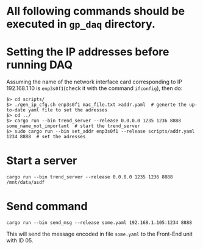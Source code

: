 # All following commands should be executed in ```gp_daq``` directory.

# Setting the IP addresses before running DAQ
Assuming the name of the network interface card corresponding to IP 192.168.1.10 is ```enp3s0f1```(check it with the command ```ifconfig```), then do:

```
$> cd scripts/
$> ./gen_ip_cfg.sh enp3s0f1 mac_file.txt >addr.yaml  # generte the up-to-date yaml file to set the adresses
$> cd ../
$> cargo run --bin trend_server --release 0.0.0.0 1235 1236 8888 some_name_not_important  # start the trend_server
$> sudo cargo run --bin set_addr enp3s0f1 --release scripts/addr.yaml 1234 8888  # set the adresses
```

# Start a server
```
cargo run --bin trend_server --release 0.0.0.0 1235 1236 8888 /mnt/data/asdf
```

# Send command
```
cargo run --bin send_msg --release some.yaml 192.168.1.105:1234 8888
```
This will send the message encoded in file ```some.yaml``` to the Front-End unit with ID 05.
